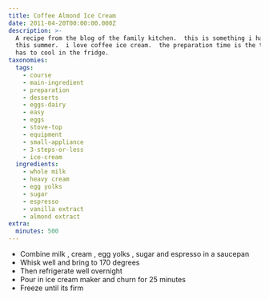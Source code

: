 ```yaml
---
title: Coffee Almond Ice Cream
date: 2011-04-20T00:00:00.000Z
description: >-
  A recipe from the blog of the family kitchen.  this is something i have to try
  this summer.  i love coffee ice cream.  the preparation time is the time it
  has to cool in the fridge.
taxonomies:
  tags:
    - course
    - main-ingredient
    - preparation
    - desserts
    - eggs-dairy
    - easy
    - eggs
    - stove-top
    - equipment
    - small-appliance
    - 3-steps-or-less
    - ice-cream
  ingredients:
    - whole milk
    - heavy cream
    - egg yolks
    - sugar
    - espresso
    - vanilla extract
    - almond extract
extra:
  minutes: 500
---
```

 - Combine milk , cream , egg yolks , sugar and espresso in a saucepan
 - Whisk well and bring to 170 degrees
 - Then refrigerate well overnight
 - Pour in ice cream maker and churn for 25 minutes
 - Freeze until its firm
